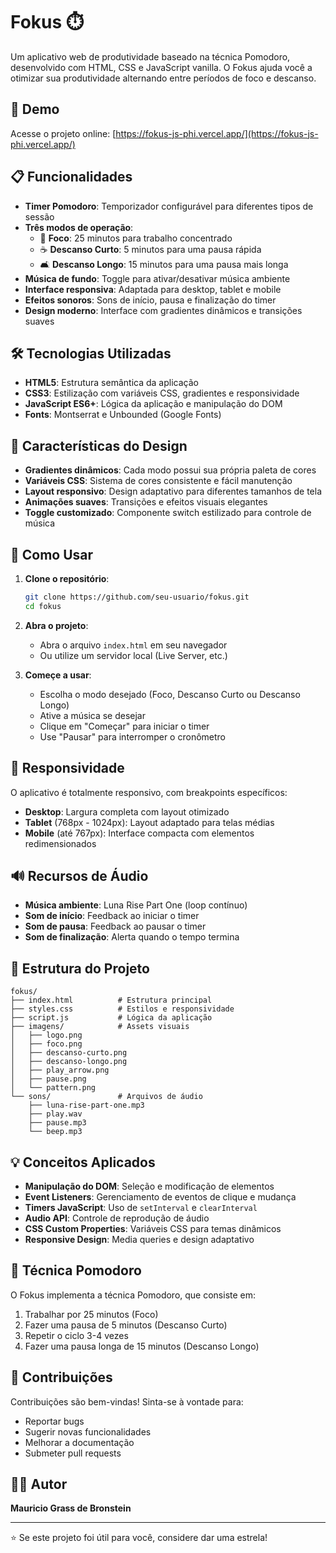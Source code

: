 # Fokus ⏱️

Um aplicativo web de produtividade baseado na técnica Pomodoro, desenvolvido com HTML, CSS e JavaScript vanilla. O Fokus ajuda você a otimizar sua produtividade alternando entre períodos de foco e descanso.

## 🔗 Demo
Acesse o projeto online: [https://fokus-js-phi.vercel.app/](https://fokus-js-phi.vercel.app/)

## 📋 Funcionalidades

- **Timer Pomodoro**: Temporizador configurável para diferentes tipos de sessão
- **Três modos de operação**:
  - 🎯 **Foco**: 25 minutos para trabalho concentrado
  - ☕ **Descanso Curto**: 5 minutos para uma pausa rápida
  - 🛋️ **Descanso Longo**: 15 minutos para uma pausa mais longa
- **Música de fundo**: Toggle para ativar/desativar música ambiente
- **Interface responsiva**: Adaptada para desktop, tablet e mobile
- **Efeitos sonoros**: Sons de início, pausa e finalização do timer
- **Design moderno**: Interface com gradientes dinâmicos e transições suaves

## 🛠️ Tecnologias Utilizadas

- **HTML5**: Estrutura semântica da aplicação
- **CSS3**: Estilização com variáveis CSS, gradientes e responsividade
- **JavaScript ES6+**: Lógica da aplicação e manipulação do DOM
- **Fonts**: Montserrat e Unbounded (Google Fonts)

## 🎨 Características do Design

- **Gradientes dinâmicos**: Cada modo possui sua própria paleta de cores
- **Variáveis CSS**: Sistema de cores consistente e fácil manutenção
- **Layout responsivo**: Design adaptativo para diferentes tamanhos de tela
- **Animações suaves**: Transições e efeitos visuais elegantes
- **Toggle customizado**: Componente switch estilizado para controle de música

## 🚀 Como Usar

1. **Clone o repositório**:
   ```bash
   git clone https://github.com/seu-usuario/fokus.git
   cd fokus
   ```

2. **Abra o projeto**:
   - Abra o arquivo `index.html` em seu navegador
   - Ou utilize um servidor local (Live Server, etc.)

3. **Começe a usar**:
   - Escolha o modo desejado (Foco, Descanso Curto ou Descanso Longo)
   - Ative a música se desejar
   - Clique em "Começar" para iniciar o timer
   - Use "Pausar" para interromper o cronômetro

## 📱 Responsividade

O aplicativo é totalmente responsivo, com breakpoints específicos:
- **Desktop**: Largura completa com layout otimizado
- **Tablet** (768px - 1024px): Layout adaptado para telas médias
- **Mobile** (até 767px): Interface compacta com elementos redimensionados

## 🔊 Recursos de Áudio

- **Música ambiente**: Luna Rise Part One (loop contínuo)
- **Som de início**: Feedback ao iniciar o timer
- **Som de pausa**: Feedback ao pausar o timer
- **Som de finalização**: Alerta quando o tempo termina

## 📁 Estrutura do Projeto

```
fokus/
├── index.html          # Estrutura principal
├── styles.css          # Estilos e responsividade
├── script.js           # Lógica da aplicação
├── imagens/            # Assets visuais
│   ├── logo.png
│   ├── foco.png
│   ├── descanso-curto.png
│   ├── descanso-longo.png
│   ├── play_arrow.png
│   ├── pause.png
│   └── pattern.png
└── sons/               # Arquivos de áudio
    ├── luna-rise-part-one.mp3
    ├── play.wav
    ├── pause.mp3
    └── beep.mp3
```

## 💡 Conceitos Aplicados

- **Manipulação do DOM**: Seleção e modificação de elementos
- **Event Listeners**: Gerenciamento de eventos de clique e mudança
- **Timers JavaScript**: Uso de `setInterval` e `clearInterval`
- **Audio API**: Controle de reprodução de áudio
- **CSS Custom Properties**: Variáveis CSS para temas dinâmicos
- **Responsive Design**: Media queries e design adaptativo

## 🎯 Técnica Pomodoro

O Fokus implementa a técnica Pomodoro, que consiste em:
1. Trabalhar por 25 minutos (Foco)
2. Fazer uma pausa de 5 minutos (Descanso Curto)
3. Repetir o ciclo 3-4 vezes
4. Fazer uma pausa longa de 15 minutos (Descanso Longo)

## 🤝 Contribuições

Contribuições são bem-vindas! Sinta-se à vontade para:
- Reportar bugs
- Sugerir novas funcionalidades
- Melhorar a documentação
- Submeter pull requests

## 👨‍💻 Autor

**Mauricio Grass de Bronstein**

---

⭐ Se este projeto foi útil para você, considere dar uma estrela!
